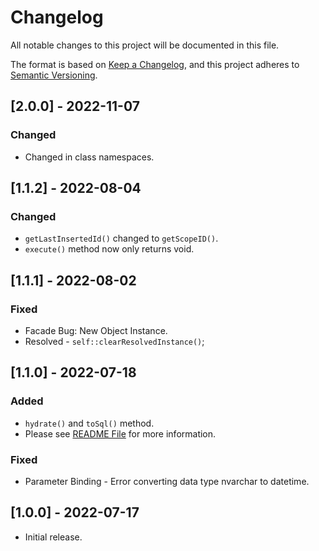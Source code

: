 # Changelog

All notable changes to this project will be documented in this file.

The format is based on [Keep a Changelog](https://keepachangelog.com/en/1.0.0/),
and this project adheres to [Semantic Versioning](https://semver.org/spec/v2.0.0.html).

## [2.0.0] - 2022-11-07

### Changed
- Changed in class namespaces.

## [1.1.2] - 2022-08-04

### Changed
- `getLastInsertedId()` changed to `getScopeID()`.
- `execute()` method now only returns void.

## [1.1.1] - 2022-08-02

### Fixed
- Facade Bug: New Object Instance.
- Resolved - `self::clearResolvedInstance()`;

## [1.1.0] - 2022-07-18

### Added
- `hydrate()` and `toSql()` method.
- Please see [README File](README.md) for more information.

### Fixed
- Parameter Binding - Error converting data type nvarchar to datetime.

## [1.0.0] - 2022-07-17

- Initial release.
